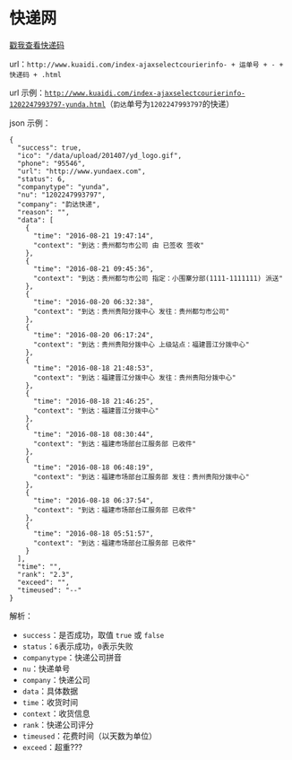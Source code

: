 # 快递网 #

[戳我查看快递码](https://github.com/huanghui0906/API/blob/master/ExpressDeliveryCode.json)

url：`http://www.kuaidi.com/index-ajaxselectcourierinfo- + 运单号 + - + 快递码 + .html`

url 示例：[`http://www.kuaidi.com/index-ajaxselectcourierinfo-1202247993797-yunda.html`](http://www.kuaidi.com/index-ajaxselectcourierinfo-1202247993797-yunda.html)（`韵达`单号为`1202247993797`的快递）

json 示例：

	{
	  "success": true,
	  "ico": "/data/upload/201407/yd_logo.gif",
	  "phone": "95546",
	  "url": "http://www.yundaex.com",
	  "status": 6,
	  "companytype": "yunda",
	  "nu": "1202247993797",
	  "company": "韵达快递",
	  "reason": "",
	  "data": [
	    {
	      "time": "2016-08-21 19:47:14",
	      "context": "到达：贵州都匀市公司 由 已签收 签收"
	    },
	    {
	      "time": "2016-08-21 09:45:36",
	      "context": "到达：贵州都匀市公司 指定：小围寨分部(1111-1111111) 派送"
	    },
	    {
	      "time": "2016-08-20 06:32:38",
	      "context": "到达：贵州贵阳分拨中心 发往：贵州都匀市公司"
	    },
	    {
	      "time": "2016-08-20 06:17:24",
	      "context": "到达：贵州贵阳分拨中心 上级站点：福建晋江分拨中心"
	    },
	    {
	      "time": "2016-08-18 21:48:53",
	      "context": "到达：福建晋江分拨中心 发往：贵州贵阳分拨中心"
	    },
	    {
	      "time": "2016-08-18 21:46:25",
	      "context": "到达：福建晋江分拨中心"
	    },
	    {
	      "time": "2016-08-18 08:30:44",
	      "context": "到达：福建市场部台江服务部 已收件"
	    },
	    {
	      "time": "2016-08-18 06:48:19",
	      "context": "到达：福建市场部台江服务部 发往：贵州贵阳分拨中心"
	    },
	    {
	      "time": "2016-08-18 06:37:54",
	      "context": "到达：福建市场部台江服务部 已收件"
	    },
	    {
	      "time": "2016-08-18 05:51:57",
	      "context": "到达：福建市场部台江服务部 已收件"
	    }
	  ],
	  "time": "",
	  "rank": "2.3",
	  "exceed": "",
	  "timeused": "--"
	}

解析：

- `success`：是否成功，取值 `true` 或 `false`
- `status`：`6`表示成功，`0`表示失败
- `companytype`：快递公司拼音
- `nu`：快递单号
- `company`：快递公司
- `data`：具体数据
- `time`：收货时间
- `context`：收货信息
- `rank`：快递公司评分
- `timeused`：花费时间（以天数为单位）
- `exceed`：超重???
